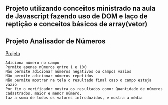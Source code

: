 ## Projeto utilizando conceitos ministrado na aula de Javascript fazendo uso de DOM e laço de reptição e conceitos básicos de array(vetor)
 ## Projeto Analisador de Números
 <a href=" https://geffersoncosta.github.io/Estudos-JavaScript/aula16ex/ex18/index.html">Projeto</a>
    
    Adiciona número no campo 
    Permite apenas números entre 1 e 100
    Não permite adicionar números negativos ou campos vazios
    Não permite adicionar números repetidos
    Não permite mostrar na tela o resultado final caso o campo esteja vazio
    Por fim o verificador mostra os resultados como: Quantidade de números cadastrados, maior e menor número, 
    faz a soma de todos os valores introduzidos, e mostra a média
   

